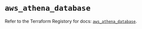 # `aws_athena_database`

Refer to the Terraform Registory for docs: [`aws_athena_database`](https://registry.terraform.io/providers/hashicorp/aws/5.10.0/docs/resources/athena_database).
